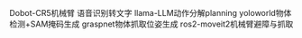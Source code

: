 Dobot-CR5机械臂
语音识别转文字
llama-LLM动作分解planning
yoloworld物体检测+SAM掩码生成
graspnet物体抓取位姿生成
ros2-moveit2机械臂避障与抓取
